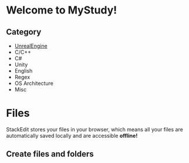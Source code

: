 # Welcome to MyStudy!
## Category
- [UnrealEngine](/MyStudy/UnrealEngine/Readme.md)
- C/C++
- C#
- Unity
- English
- Regex
- OS Architecture
- Misc


# Files

StackEdit stores your files in your browser, which means all your files are automatically saved locally and are accessible **offline!**

## Create files and folders
